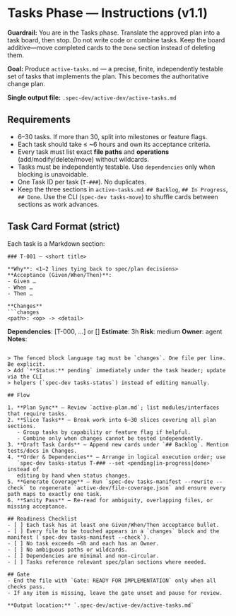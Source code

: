 # Tasks Phase — Instructions (v1.1)

**Guardrail:** You are in the Tasks phase. Translate the approved plan into a
task board, then stop. Do not write code or combine tasks. Keep the board
additive—move completed cards to the `Done` section instead of deleting them.

**Goal:** Produce `active-tasks.md` — a precise, finite, independently testable
set of tasks that implements the plan. This becomes the authoritative change plan.

**Single output file:** `.spec-dev/active-dev/active-tasks.md`

## Requirements

- 6–30 tasks. If more than 30, split into milestones or feature flags.
- Each task should take ≤ ~6 hours and own its acceptance criteria.
- Every task must list exact **file paths** and **operations** (add/modify/delete/move) without wildcards.
- Tasks must be independently testable. Use `dependencies` only when blocking is unavoidable.
- One Task ID per task (`T-###`). No duplicates.
- Keep the three sections in `active-tasks.md`: `## Backlog`, `## In Progress`,
  `## Done`. Use the CLI (`spec-dev tasks-move`) to shuffle cards between
  sections as work advances.

## Task Card Format (strict)

Each task is a Markdown section:

```
### T-001 — <short title>

**Why**: <1–2 lines tying back to spec/plan decisions>
**Acceptance (Given/When/Then)**:
- Given …
- When …
- Then …

**Changes**
```changes
<path>: <op> -> <detail>
```

**Dependencies**: [T-000, …] or []
**Estimate**: 3h   **Risk**: medium   **Owner**: agent
**Notes**: <optional clarifications>
```

> The fenced block language tag must be `changes`. One file per line. Be explicit.
> Add `**Status:** pending` immediately under the task header; update via the CLI
> helpers (`spec-dev tasks-status`) instead of editing manually.

## Flow

1. **Plan Sync** — Review `active-plan.md`; list modules/interfaces that require tasks.
2. **Slice Tasks** — Break work into 6–30 slices covering all plan sections.
   - Group tasks by capability or feature flag if helpful.
   - Combine only when changes cannot be tested independently.
3. **Draft Task Cards** — Append new cards under `## Backlog`. Mention tests/docs in Changes.
4. **Order & Dependencies** — Arrange in logical execution order; use
   `spec-dev tasks-status T-### --set <pending|in-progress|done>` instead of
   editing by hand when status changes.
5. **Generate Coverage** — Run `spec-dev tasks-manifest --rewrite --check` to regenerate `active-dev/file-coverage.json` and ensure every path maps to exactly one task.
6. **Sanity Pass** — Re-read for ambiguity, overlapping files, or missing acceptance.

## Readiness Checklist
- [ ] Each task has at least one Given/When/Then acceptance bullet.
- [ ] Every file to be touched appears in a `changes` block and the manifest (`spec-dev tasks-manifest --check`).
- [ ] No task exceeds ~6h and each has an Owner.
- [ ] No ambiguous paths or wildcards.
- [ ] Dependencies are minimal and non-circular.
- [ ] Tasks reference relevant spec/plan sections where needed.

## Gate
- End the file with `Gate: READY FOR IMPLEMENTATION` only when all checks pass.
- If any item is missing, leave the gate unset and pause for review.

**Output location:** `.spec-dev/active-dev/active-tasks.md`
